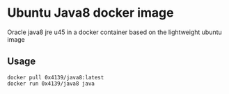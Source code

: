 # Ubuntu Java8 docker image

Oracle java8 jre u45 in a docker container based on the lightweight ubuntu image

## Usage

```
docker pull 0x4139/java8:latest
docker run 0x4139/java8 java
```
